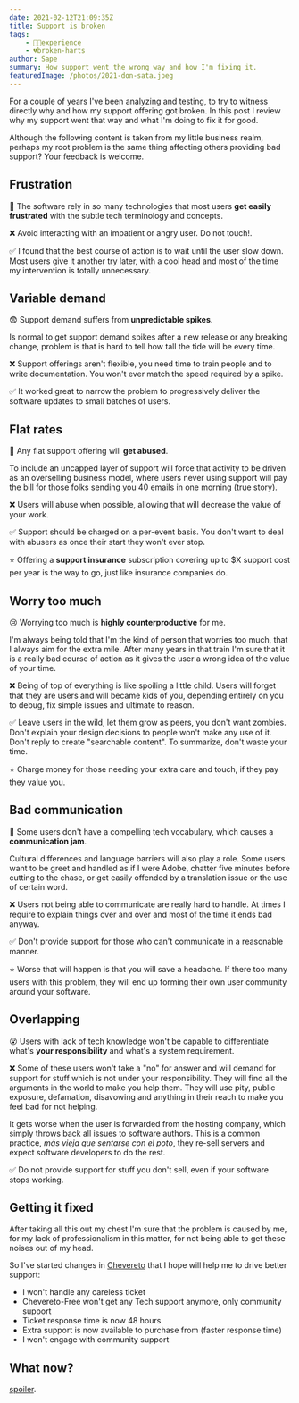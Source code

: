 ```yaml
---
date: 2021-02-12T21:09:35Z
title: Support is broken
tags:
    - 👴🏾experience
    - 💔broken-harts
author: Sape
summary: How support went the wrong way and how I'm fixing it.
featuredImage: /photos/2021-don-sata.jpeg
---
```


For a couple of years I've been analyzing and testing, to try to witness directly why and how my support offering got broken. In this post I review why my support went that way and what I'm doing to fix it for good.

Although the following content is taken from my little business realm, perhaps my root problem is the same thing affecting others providing bad support? Your feedback is welcome.

## Frustration

🤬 The software rely in so many technologies that most users **get easily frustrated** with the subtle tech terminology and concepts.

❌ Avoid interacting with an impatient or angry user. Do not touch!.

✅ I found that the best course of action is to wait until the user slow down. Most users give it another try later, with a cool head and most of the time my intervention is totally unnecessary.

## Variable demand

😨 Support demand suffers from **unpredictable spikes**.

Is normal to get support demand spikes after a new release or any breaking change, problem is that is hard to tell how tall the tide will be every time.

❌ Support offerings aren't flexible, you need time to train people and to write documentation. You won't ever match the speed required by a spike.

✅ It worked great to narrow the problem to progressively deliver the software updates to small batches of users.

## Flat rates

🤯 Any flat support offering will **get abused**.

To include an uncapped layer of support will force that activity to be driven as an overselling business model, where users never using support will pay the bill for those folks sending you 40 emails in one morning (true story).

❌ Users will abuse when possible, allowing that will decrease the value of your work.

✅ Support should be charged on a per-event basis. You don't want to deal with abusers as once their start they won't ever stop.

⭐ Offering a **support insurance** subscription covering up to $X support cost per year is the way to go, just like insurance companies do.

## Worry too much

😢 Worrying too much is **highly counterproductive** for me.

I'm always being told that I'm the kind of person that worries too much, that I always aim for the extra mile. After many years in that train I'm sure that it is a really bad course of action as it gives the user a wrong idea of the value of your time.

❌ Being of top of everything is like spoiling a little child. Users will forget that they are users and will became kids of you, depending entirely on you to debug, fix simple issues and ultimate to reason.

✅ Leave users in the wild, let them grow as peers, you don't want zombies. Don't explain your design decisions to people won't make any use of it. Don't reply to create "searchable content". To summarize, don't waste your time.

⭐ Charge money for those needing your extra care and touch, if they pay they value you.

## Bad communication

🥴 Some users don't have a compelling tech vocabulary, which causes a **communication jam**.

Cultural differences and language barriers will also play a role. Some users want to be greet and handled as if I were Adobe, chatter five minutes before cutting to the chase, or get easily offended by a translation issue or the use of certain word.

❌ Users not being able to communicate are really hard to handle. At times I require to explain things over and over and most of the time it ends bad anyway.

✅ Don't provide support for those who can't communicate in a reasonable manner.

⭐ Worse that will happen is that you will save a headache. If there too many users with this problem, they will end up forming their own user community around your software.

## Overlapping

😵 Users with lack of tech knowledge won't be capable to differentiate what's **your responsibility** and what's a system requirement.

❌ Some of these users won't take a "no" for answer and will demand for support for stuff which is not under your responsibility. They will find all the arguments in the world to make you help them. They will use pity, public exposure, defamation, disavowing and anything in their reach to make you feel bad for not helping.

It gets worse when the user is forwarded from the hosting company, which simply throws back all issues to software authors. This is a common practice, _más vieja que sentarse con el poto_, they re-sell servers and expect software developers to do the rest.

✅ Do not provide support for stuff you don't sell, even if your software stops working.

## Getting it fixed

After taking all this out my chest I'm sure that the problem is caused by me, for my lack of professionalism in this matter, for not being able to get these noises out of my head.

So I've started changes in [Chevereto](https://chevereto.com/) that I hope will help me to drive better support:

* I won't handle any careless ticket
* Chevereto-Free won't get any Tech support anymore, only community support
* Ticket response time is now 48 hours
* Extra support is now available to purchase from (faster response time)
* I won't engage with community support

## What now?

[spoiler](https://www.youtube.com/watch?v=t2cQWCPDBC0&t=17s).
